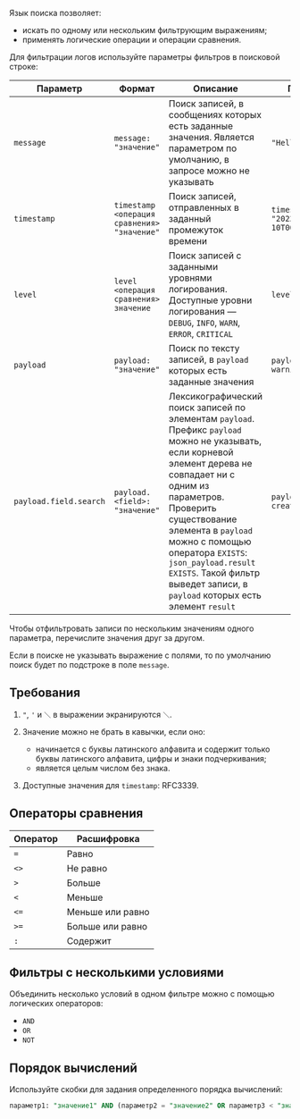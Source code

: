 Язык поиска позволяет:

- искать по одному или нескольким фильтрующим выражениям;
- применять логические операции и операции сравнения.

Для фильтрации логов используйте параметры фильтров в поисковой строке:

| Параметр               | Формат                                    | Описание | Пример |
| ---------------------- | ----------------------------------------- | ------ | ------ |
| `message`              | `message: "значение"` | Поиск записей, в сообщениях которых есть заданные значения. Является параметром по умолчанию, в запросе можно не указывать | `"Hello world!"` |
| `timestamp`            | `timestamp <операция сравнения> "значение"` | Поиск записей, отправленных в заданный промежуток времени | `timestamp >= "2022-04-10T00:00:00Z"` |
| `level`                | `level <операция сравнения> значение` | Поиск записей с заданными уровнями логирования. Доступные уровни логирования — `DEBUG`, `INFO`, `WARN`, `ERROR`, `CRITICAL` | `level >= INFO` |
| `payload`              | `payload: "значение"` | 	Поиск по тексту записей, в `payload` которых есть заданные значения | `payload: warning` |
| `payload.field.search` | `payload.<field>: "значение"` | Лексикографический поиск записей по элементам `payload`. Префикс `payload` можно не указывать, если корневой элемент дерева не совпадает ни с одним из параметров. Проверить существование элемента в `payload` можно с помощью оператора `EXISTS`: `json_payload.result EXISTS`. Такой фильтр выведет записи, в `payload` которых есть элемент `result` | `payload.status: created` |

Чтобы отфильтровать записи по нескольким значениям одного параметра, перечислите значения друг за другом.

<warn>

Если в поиске не указывать выражение с полями, то по умолчанию поиск будет по подстроке в поле `message`.

</warn>

## Требования

1. `"`, `'` и `＼` в выражении экранируются `＼`.
1. Значение можно не брать в кавычки, если оно:

    - начинается с буквы латинского алфавита и содержит только буквы латинского алфавита, цифры и знаки подчеркивания;
    - является целым числом без знака.

1. Доступные значения для `timestamp`: RFC3339.

## Операторы сравнения

| Оператор | Расшифровка |
| -------- | ----------- |
| `=` | Равно |
| `<>` | Не равно |
| `>` | Больше |
| `<` | Меньше |
| `<=` | Меньше или равно |
| `>=` | Больше или равно |
| `:` | Содержит |

## Фильтры с несколькими условиями

Объединить несколько условий в одном фильтре можно с помощью логических операторов:

- `AND`
- `OR`
- `NOT`

## Порядок вычислений

Используйте скобки для задания определенного порядка вычислений:

```sql
параметр1: "значение1" AND (параметр2 = "значение2" OR параметр3 < "значение3")
```
